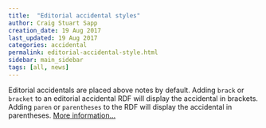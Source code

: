 ```yaml
---
title:  "Editorial accidental styles"
author: Craig Stuart Sapp
creation_date: 19 Aug 2017
last_updated: 19 Aug 2017
categories: accidental
permalink: editorial-accidental-style.html
sidebar: main_sidebar
tags: [all, news]
---
```


Editorial accidentals are placed above notes by default.  Adding
`brack` or `bracket` to an editorial accidental RDF will display
the accidental in brackets.  Adding `paren` or `parentheses` to the
RDF will display the accidental in parentheses.
[More information...](/graphic/pitch/#styling-editorial-accidentals)

